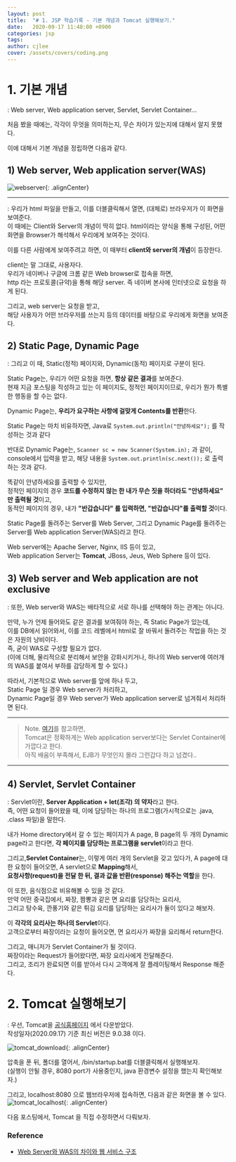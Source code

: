 ```yaml
---
layout: post
title:  "# 1. JSP 학습기록 - 기본 개념과 Tomcat 실행해보기."
date:   2020-09-17 11:48:00 +0900
categories: jsp
tags: 
author: cjlee
cover: /assets/covers/coding.png
---
```


# 1. 기본 개념
: Web server, Web application server, Servlet, Servlet Container...

처음 봤을 때에는, 각각이 무엇을 의미하는지, 무슨 차이가 있는지에 대해서 알지 못했다.

이에 대해서 기본 개념을 정립하면 다음과 같다.

## 1) Web server, Web application server(WAS)

![webserver](/assets/images/2020-09-17-12-33-12_2020-09-17-jsp_learning_01.md.png){: .alignCenter}

___

: 우리가 html 파일을 만들고, 이를 더블클릭해서 열면, (대체로) 브라우저가 이 화면을 보여준다.  
이 때에는 Client와 Server의 개념이 딱히 없다. html이라는 양식을 통해 구성된, 어떤 화면을 Browser가 해석해서 우리에게 보여주는 것이다.

이를 다른 사람에게 보여주려고 하면, 이 때부터 **client와 server의 개념**이 등장한다.

client는 말 그대로, 사용자다.  
우리가 네이버나 구글에 크롬 같은 Web browser로 접속을 하면,  
http 라는 프로토콜(규약)을 통해 해당 server. 즉 네이버 본사에 인터넷으로 요청을 하게 된다.

그리고, web server는 요청을 받고,   
해당 사용자가 어떤 브라우저를 쓰는지 등의 데이터를 바탕으로 우리에게 화면을 보여준다. 

## 2) Static Page, Dynamic Page

: 그리고 이 때, Static(정적) 페이지와, Dynamic(동적) 페이지로 구분이 된다.

Static Page는, 우리가 어떤 요청을 하면, **항상 같은 결과**를 보여준다.  
현재 지금 포스팅을 작성하고 있는 이 페이지도, 정적인 페이지이므로, 우리가 뭔가 특별한 행동을 할 수는 없다.

Dynamic Page는, **우리가 요구하는 사항에 걸맞게 Contents를 반환**한다. 

Static Page는 마치 비유하자면, Java로 `System.out.println("안녕하세요");` 를 작성하는 것과 같다

반대로 Dynamic Page는,  `Scanner sc = new Scanner(System.in);` 과 같이,   
console에서 입력을 받고, 해당 내용을 `System.out.println(sc.next());` 로 출력하는 것과 같다.

똑같이 안녕하세요를 출력할 수 있지만,   
정적인 페이지의 경우 **코드를 수정하지 않는 한 내가 무슨 짓을 하더라도 "안녕하세요" 만 출력될 것**이고,   
동적인 페이지의 경우, 내가 **"반갑습니다" 를 입력하면, "반갑습니다"를 출력할 것**이다.

Static Page를 돌려주는 Server를 Web Server, 그리고 Dynamic Page를 돌려주는 Server를 Web application Server(WAS)라고 한다. 

Web server에는 Apache Server, Nginx, IIS 등이 있고,   
Web application Server는 **Tomcat**, JBoss, Jeus, Web Sphere 등이 있다.

## 3) Web server and Web application are not exclusive
: 또한, Web server와 WAS는 배타적으로 서로 하나를 선택해야 하는 관계는 아니다.

만약, 누가 언제 들어와도 같은 결과를 보여줘야 하는, 즉 Static Page가 있는데,   
이를 DB에서 읽어와서, 이를 코드 레벨에서 html로 잘 바꿔서 돌려주는 작업을 하는 것은 자원의 낭비이다.   
즉, 굳이 WAS로 구성할 필요가 없다.   
(이에 더해, 물리적으로 분리해서 보안을 강화시키거나, 하나의 Web server에 여러개의 WAS를 붙여서 부하를 감당하게 할 수 있다.)

따라서, 기본적으로 Web server를 앞에 하나 두고,   
Static Page 일 경우 Web server가 처리하고,   
Dynamic Page일 경우 Web server가 Web application server로 넘겨줘서 처리하면 된다.

___

> Note. [여기](https://pjh3749.tistory.com/267)를 참고하면,   
> Tomcat은 정확하게는 Web application server보다는 Servlet Container에 가깝다고 한다.   
> 아직 배움이 부족해서, EJB가 무엇인지 몰라 그런갑다 하고 넘겼다..

___

## 4) Servlet, Servlet Container
: Servlet이란, **Server Application + let(조각) 의 약자**라고 한다.  
즉, 어떤 요청이 들어왔을 때, 이에 담당하는 하나의 프로그램(가시적으로는 .java, .class 파일)을 말한다.

내가 Home directory에서 갈 수 있는 페이지가 A page, B page의 두 개의 Dynamic page라고 한다면, **각 페이지를 담당하는 프로그램을 servlet**이라고 한다.

그리고,**Servlet Container**는, 이렇게 여러 개의 Servlet을 갖고 있다가,
A page에 대한 요청이 들어오면, A servlet으로 **Mapping**해서,  
**요청사항(request)을 전달 한 뒤, 결과 값을 반환(response) 해주는 역할**을 한다. 

이 또한, 음식점으로 비유해볼 수 있을 것 같다.  
만약 어떤 중국집에서, 짜장, 짬뽕과 같은 면 요리를 담당하는 요리사,  
그리고 탕수육, 깐풍기와 같은 튀김 요리를 담당하는 요리사가 둘이 있다고 해보자.

이 **각각의 요리사는 하나의 Servlet**이다.  
고객으로부터 짜장이라는 요청이 들어오면, 면 요리사가 짜장을 요리해서 return한다.

그리고, 매니저가 Servlet Container가 될 것이다.   
짜장이라는 Request가 들어왔다면, 짜장 요리사에게 전달해준다.   
그리고, 조리가 완료되면 이를 받아서 다시 고객에게 잘 플레이팅해서 Response 해준다.

# 2. Tomcat 실행해보기
: 우선, Tomcat을 [공식홈페이지](http://tomcat.apache.org/) 에서 다운받았다.   
작성일자(2020.09.17) 기준 최신 버전은 9.0.38 이다.  

![tomcat_download](/assets/images/2020-09-17-12-53-47_2020-09-17-jsp_learning_01.md.png){: .alignCenter}

압축을 푼 뒤, 폴더를 열어서, /bin/startup.bat를 더블클릭해서 실행해보자.  
(실행이 안될 경우, 8080 port가 사용중인지, java 환경변수 설정을 했는지 확인해보자.)  

그리고, localhost:8080 으로 웹브라우저에 접속하면, 다음과 같은 화면을 볼 수 있다.
![tomcat_localhost](/assets/images/2020-09-17-13-16-30_2020-09-17-jsp_learning_01.md.png){: .alignCenter}

다음 포스팅에서, Tomcat 을 직접 수정하면서 다뤄보자.




### Reference
- [Web Server와 WAS의 차이와 웹 서비스 구조](https://gmlwjd9405.github.io/2018/10/27/webserver-vs-was.html)